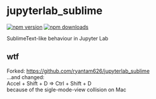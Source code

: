 # jupyterlab_sublime

[![npm version](https://badge.fury.io/js/%40ryantam626%2Fjupyterlab_sublime.svg)](https://badge.fury.io/js/%40ryantam626%2Fjupyterlab_sublime)
[![npm downloads](https://img.shields.io/npm/dw/%40ryantam626%2Fjupyterlab_sublime.svg)](https://badge.fury.io/js/%40ryantam626%2Fjupyterlab_sublime)

SublimeText-like behaviour in Jupyter Lab

## wtf

Forked: https://github.com/ryantam626/jupyterlab_sublime  
...and changed:  
Accel + Shift + D => Ctrl + Shift + D  
because of the sigle-mode-view collision on Mac
